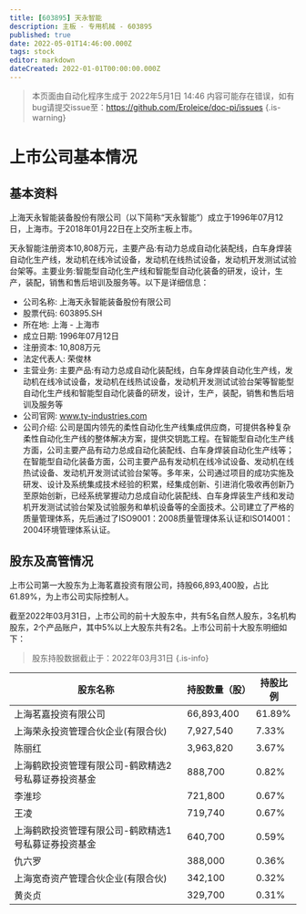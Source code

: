 ```yaml
---
title: [603895] 天永智能
description: 主板 - 专用机械 - 603895
published: true
date: 2022-05-01T14:46:00.000Z
tags: stock
editor: markdown
dateCreated: 2022-01-01T00:00:00.000Z
---
```


> 本页面由自动化程序生成于 2022年5月1日 14:46
> 内容可能存在错误，如有bug请提交issue至：https://github.com/Eroleice/doc-pi/issues
{.is-warning}

# 上市公司基本情况

## 基本资料

上海天永智能装备股份有限公司（以下简称“天永智能”）成立于1996年07月12日，上海市。于2018年01月22日在上交所主板上市。

天永智能注册资本10,808万元，主要产品:有动力总成自动化装配线，白车身焊装自动化生产线，发动机在线冷试设备，发动机在线热试设备，发动机开发测试试验台架等。主要业务:智能型自动化生产线和智能型自动化装备的研发，设计，生产，装配，销售和售后培训及服务等。以下是详细信息：

- 公司名称: 上海天永智能装备股份有限公司
- 股票代码: 603895.SH
- 所在地: 上海 - 上海市
- 成立日期: 1996年07月12日
- 注册资本: 10,808万元
- 法定代表人: 荣俊林
- 主营业务: 主要产品:有动力总成自动化装配线，白车身焊装自动化生产线，发动机在线冷试设备，发动机在线热试设备，发动机开发测试试验台架等智能型自动化生产线和智能型自动化装备的研发，设计，生产，装配，销售和售后培训及服务等
- 公司官网: www.ty-industries.com
- 公司介绍: 公司是国内领先的柔性自动化生产线集成供应商，可提供各种复杂柔性自动化生产线的整体解决方案，提供交钥匙工程。在智能型自动化生产线方面，公司主要产品有动力总成自动化装配线、白车身焊装自动化生产线等；在智能型自动化装备方面，公司主要产品有发动机在线冷试设备、发动机在线热试设备、发动机开发测试试验台架等。多年来，公司通过项目的成功实施及研发、设计及系统集成技术经验的积累，经集成创新、引进消化吸收再创新乃至原始创新，已经系统掌握动力总成自动化装配线、白车身焊装生产线和发动机开发测试试验台架及试验服务和单机设备等的全面技术。公司建立了严格的质量管理体系，先后通过了ISO9001：2008质量管理体系认证和ISO14001：2004环境管理体系认证。


## 股东及高管情况

上市公司第一大股东为上海茗嘉投资有限公司，持股66,893,400股，占比61.89%，为上市公司实际控制人。

截至2022年03月31日，上市公司的前十大股东中，共有5名自然人股东，3名机构股东，2个产品账户，其中5%以上大股东共有2名。上市公司前十大股东明细如下：

> 股东持股数据截止于：2022年03月31日
{.is-info}

| 股东名称 | 持股数量（股） | 持股比例 |
| --- | --- | --- |
| 上海茗嘉投资有限公司 | 66,893,400 | 61.89% |
| 上海荣永投资管理合伙企业(有限合伙) | 7,927,540 | 7.33% |
| 陈丽红 | 3,963,820 | 3.67% |
| 上海鹤欧投资管理有限公司-鹤欧精选2号私募证券投资基金 | 888,700 | 0.82% |
| 李淮珍 | 721,800 | 0.67% |
| 王凌 | 719,740 | 0.67% |
| 上海鹤欧投资管理有限公司-鹤欧精选1号私募证券投资基金 | 640,700 | 0.59% |
| 仇六罗 | 388,000 | 0.36% |
| 上海宽奇资产管理合伙企业(有限合伙) | 342,100 | 0.32% |
| 黄炎贞 | 329,700 | 0.31% |




